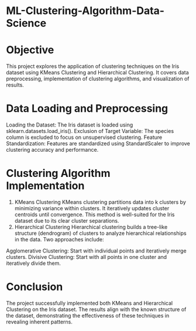 # ML-Clustering-Algorithm-Data-Science
# Objective
This project explores the application of clustering techniques on the Iris dataset using KMeans Clustering and Hierarchical Clustering. It covers data preprocessing, implementation of clustering algorithms, and visualization of results.
# Data Loading and Preprocessing
Loading the Dataset: The Iris dataset is loaded using sklearn.datasets.load_iris().
Exclusion of Target Variable: The species column is excluded to focus on unsupervised clustering.
Feature Standardization: Features are standardized using StandardScaler to improve clustering accuracy and performance.
# Clustering Algorithm Implementation
1. KMeans Clustering
KMeans clustering partitions data into k clusters by minimizing variance within clusters. It iteratively updates cluster centroids until convergence. This method is well-suited for the Iris dataset due to its clear cluster separations.
2. Hierarchical Clustering
Hierarchical clustering builds a tree-like structure (dendrogram) of clusters to analyze hierarchical relationships in the data. Two approaches include:

Agglomerative Clustering: Start with individual points and iteratively merge clusters.
Divisive Clustering: Start with all points in one cluster and iteratively divide them.

# Conclusion
The project successfully implemented both KMeans and Hierarchical Clustering on the Iris dataset. The results align with the known structure of the dataset, demonstrating the effectiveness of these techniques in revealing inherent patterns.
